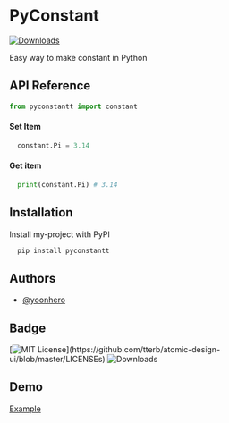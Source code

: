 # PyConstant

[![Downloads](https://static.pepy.tech/personalized-badge/pyconstantt?period=total&units=international_system&left_color=black&right_color=blue&left_text=Downloads)](https://pepy.tech/project/pyconstantt)

Easy way to make constant in Python

## API Reference

```python
from pyconstantt import constant
```

#### Set Item

```python
  constant.Pi = 3.14
```

#### Get item

```python
  print(constant.Pi) # 3.14
```

## Installation

Install my-project with PyPl

```bash
  pip install pyconstantt
```

## Authors

-   [@yoonhero](https://github.com/yoonhero)

## Badge

[![MIT License](https://img.shields.io/apm/l/atomic-design-ui.svg?)](https://github.com/tterb/atomic-design-ui/blob/master/LICENSEs)
![Downloads](https://img.shields.io/pypi/dm/pyconstantt)

## Demo

[Example](https://github.com/yoonhero/pyconstant/blob/master/src/pyconstant/example/example.py)

